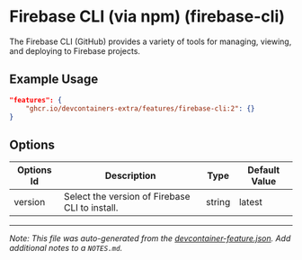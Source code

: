 
# Firebase CLI (via npm) (firebase-cli)

The Firebase CLI (GitHub) provides a variety of tools for managing, viewing, and deploying to Firebase projects.

## Example Usage

```json
"features": {
    "ghcr.io/devcontainers-extra/features/firebase-cli:2": {}
}
```

## Options

| Options Id | Description | Type | Default Value |
|-----|-----|-----|-----|
| version | Select the version of Firebase CLI to install. | string | latest |



---

_Note: This file was auto-generated from the [devcontainer-feature.json](devcontainer-feature.json).  Add additional notes to a `NOTES.md`._
